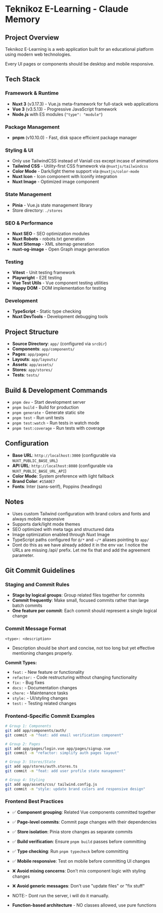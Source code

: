 # Teknikoz E-Learning - Claude Memory

## Project Overview
Teknikoz E-Learning is a web application built for an educational platform using modern web technologies.

Every UI pages or components should be desktop and mobile responsive.

## Tech Stack

### Framework & Runtime
- **Nuxt 3** (v3.17.3) - Vue.js meta-framework for full-stack web applications
- **Vue 3** (v3.5.13) - Progressive JavaScript framework
- **Node.js** with ES modules (`"type": "module"`)

### Package Management
- **pnpm** (v10.10.0) - Fast, disk space efficient package manager

### Styling & UI
- Only use TailwindCSS instead of Vaniall css except incase of animations
- **Tailwind CSS** - Utility-first CSS framework via `@nuxtjs/tailwindcss`
- **Color Mode** - Dark/light theme support via `@nuxtjs/color-mode`
- **Nuxt Icon** - Icon component with Iconify integration
- **Nuxt Image** - Optimized image component

### State Management
- **Pinia** - Vue.js state management library
- Store directory: `./stores`

### SEO & Performance
- **Nuxt SEO** - SEO optimization modules
- **Nuxt Robots** - robots.txt generation
- **Nuxt Sitemap** - XML sitemap generation
- **nuxt-og-image** - Open Graph image generation

### Testing
- **Vitest** - Unit testing framework
- **Playwright** - E2E testing
- **Vue Test Utils** - Vue component testing utilities
- **Happy DOM** - DOM implementation for testing

### Development
- **TypeScript** - Static type checking
- **Nuxt DevTools** - Development debugging tools

## Project Structure
- **Source Directory**: `app/` (configured via `srcDir`)
- **Components**: `app/components/`
- **Pages**: `app/pages/`
- **Layouts**: `app/layouts/`
- **Assets**: `app/assets/`
- **Stores**: `app/stores/`
- **Tests**: `tests/`

## Build & Development Commands
- `pnpm dev` - Start development server
- `pnpm build` - Build for production
- `pnpm generate` - Generate static site
- `pnpm test` - Run unit tests
- `pnpm test:watch` - Run tests in watch mode
- `pnpm test:coverage` - Run tests with coverage

## Configuration
- **Base URL**: `http://localhost:3000` (configurable via `NUXT_PUBLIC_BASE_URL`)
- **API URL**: `http://localhost:8080` (configurable via `NUXT_PUBLIC_BASE_URL_API`)
- **Color Mode**: System preference with light fallback
- **Brand Color**: `#15A0E7`
- **Fonts**: Inter (sans-serif), Poppins (headings)

## Notes
- Uses custom Tailwind configuration with brand colors and fonts and always mobile responsive
- Supports dark/light mode themes
- SEO optimized with meta tags and structured data
- Image optimization enabled through Nuxt Image
- TypeScript paths configured for `@/*` and `~/*` aliases pointing to `app/`
- Dont do this as we have already added it in the env var.  I notice the URLs are missing /api/ prefix. Let me fix that and add the  agreement parameter.

## Git Commit Guidelines

### Staging and Commit Rules
- **Stage by logical groups**: Group related files together for commits
- **Commit frequently**: Make small, focused commits rather than large batch commits
- **One feature per commit**: Each commit should represent a single logical change

### Commit Message Format
```
<type>: <description>

```
- Description should be short and concise, not too long but yet effective mentioning changes properly.

**Commit Types:**
- `feat:` - New feature or functionality
- `refactor:` - Code restructuring without changing functionality  
- `fix:` - Bug fixes
- `docs:` - Documentation changes
- `chore:` - Maintenance tasks
- `style:` - UI/styling changes
- `test:` - Testing related changes

### Frontend-Specific Commit Examples
```bash
# Group 1: Components
git add app/components/auth/
git commit -m "feat: add email verification component"

# Group 2: Pages  
git add app/pages/login.vue app/pages/signup.vue
git commit -m "refactor: simplify auth pages layout"

# Group 3: Stores/State
git add app/stores/auth.stores.ts
git commit -m "feat: add user profile state management"

# Group 4: Styling
git add app/assets/css/ tailwind.config.js
git commit -m "style: update brand colors and responsive design"
```

### Frontend Best Practices
- ✅ **Component grouping**: Related Vue components committed together
- ✅ **Page-level commits**: Commit page changes with their dependencies
- ✅ **Store isolation**: Pinia store changes as separate commits
- ✅ **Build verification**: Ensure `pnpm build` passes before committing
- ✅ **Type checking**: Run `pnpm typecheck` before committing
- ✅ **Mobile responsive**: Test on mobile before committing UI changes
- ❌ **Avoid mixing concerns**: Don't mix component logic with styling changes
- ❌ **Avoid generic messages**: Don't use "update files" or "fix stuff"

- NOTE:- Dont run the server, i will do it manually.
- **Function-based architecture** - NO classes allowed, use pure functions